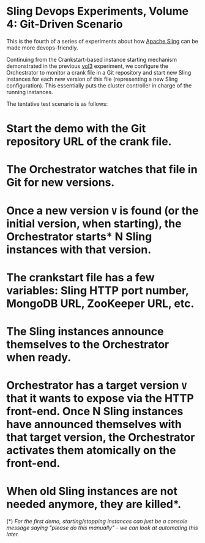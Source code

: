 Sling Devops Experiments, Volume 4: Git-Driven Scenario
=======================================================

This is the fourth of a series of experiments about how [Apache Sling](http://sling.apache.org) can be made more devops-friendly.
 
Continuing from the Crankstart-based instance starting mechanism demonstrated in the previous [vol3](../../tree/vol3) experiment, we configure the Orchestrator to monitor a crank file in a Git repository and start new Sling instances for each new version of this file (representing a new Sling configuration). This essentially puts the cluster controller in charge of the running instances.

The tentative test scenario is as follows:

# Start the demo with the Git repository URL of the crank file.
# The Orchestrator watches that file in Git for new versions.
# Once a new version `V` is found (or the initial version, when starting), the Orchestrator starts\* N Sling instances with that version.
# The crankstart file has a few variables: Sling HTTP port number, MongoDB URL, ZooKeeper URL, etc.
# The Sling instances announce themselves to the Orchestrator when ready.
# Orchestrator has a target version `V` that it wants to expose via the HTTP front-end. Once N Sling instances have announced themselves with that target version, the Orchestrator activates them atomically on the front-end.
# When old Sling instances are not needed anymore, they are killed\*.

(\*) *For the first demo, starting/stopping instances can just be a console message saying "please do this manually" - we can look at automating this later.*
